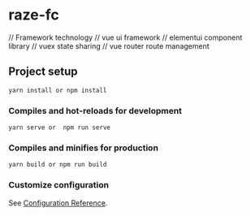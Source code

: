 # raze-fc

// Framework technology 
// vue ui framework
// elementui component library
// vuex state sharing
// vue router route management
## Project setup
```
yarn install or npm install
```

### Compiles and hot-reloads for development
```
yarn serve or  npm run serve
```

### Compiles and minifies for production
```
yarn build or npm run build
```
### Customize configuration
See [Configuration Reference](https://cli.vuejs.org/config/).
